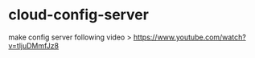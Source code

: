 # cloud-config-server
make config server following video > https://www.youtube.com/watch?v=tljuDMmfJz8
